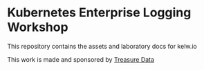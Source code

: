 # Kubernetes Enterprise Logging Workshop

This repository contains the assets and laboratory docs for kelw.io

This work is made and sponsored by [Treasure Data](https://www.treasuredata.com)

